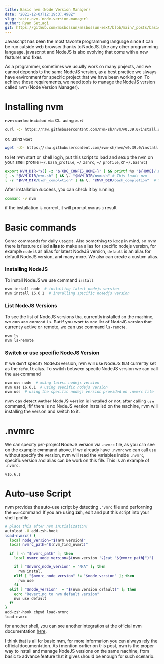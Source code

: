 ```yaml
---
title: Basic nvm (Node Version Manager)
date: "2021-12-03T12:19:37.498Z"
slug: basic-nvm-(node-version-manager)
author: Ryan Setiagi
git: https://github.com/masbossun/masbossun-next/blob/main/_posts/basic-nvm-(node-version-manager).md
---
```


Javascript has been the most favorite programming language since it can be run outside web browser thanks to NodeJS. Like any other programming language, javascript and NodeJS is also evolving that come with a new features and fixes.

As a programmer, sometimes we usually work on many projects, and we cannot depends to the same NodeJS version, as a best practice we always have environment for specific project that we have been working on. To achieve those requirements, we need tools to manage the NodeJS version called nvm (Node Version Manager).

# Installing nvm

nvm can be installed via CLI using `curl`

```bash
curl -o- https://raw.githubusercontent.com/nvm-sh/nvm/v0.39.0/install.sh | bash
```

or, using `wget`

```bash
wget -qO- https://raw.githubusercontent.com/nvm-sh/nvm/v0.39.0/install.sh | bash
```

to let nvm start on shell login, put this script to load and setup the nvm on your shell profile (`~/.bash_profile`, `~/.zshrc`, `~/.profile`, or `~/.bashrc`)

```bash
export NVM_DIR="$([ -z "${XDG_CONFIG_HOME-}" ] && printf %s "${HOME}/.nvm" || printf %s "${XDG_CONFIG_HOME}/nvm")"
[ -s "$NVM_DIR/nvm.sh" ] && \. "$NVM_DIR/nvm.sh" # This loads nvm
[ -s "$NVM_DIR/bash_completion" ] && \. "$NVM_DIR/bash_completion"  # This loads nvm bash_completion
```

After installation success, you can check it by running

```bash
command -v nvm
```

if the installation is correct, it will prompt `nvm` as a result

# Basic commands

Some commands for daily usages. Also something to keep in mind, on nvm there is feature called **alias** to make an alias for specific nodejs version, for example `node` is an alias for latest NodeJS version, `default` is an alias for default NodeJS version, and many more. We also can create a custom alias.

### Installing NodeJS

To install NodeJS we use command `install`

```bash
nvm install node  # installing latest nodejs version
nvm install 16.6.1  # installing specific nodedjs version
```

### List NodeJS Versions

To see the list of NodeJS versions that currently installed on the machine, we can use comand `ls`. But if you want to see list of NodeJS version that currently active on remote, we can use command `ls-remote`.

```bash
nvm ls
nvm ls-remote
```

### Switch or use specific NodeJS Version

If we don't specify NodeJS version, nvm will use NodeJS that currently set as the `default` alias. To switch between specifc NodeJS version we can call the `use` command.

```bash
nvm use node  # using latest nodejs version
nvm use 16.6.1  # using specific nodejs version
nvm use  # using the specific nodejs version provided on .nvmrc file
```

nvm can detect wether NodeJS version is installed or not, after calling `use` command, ifif there is no NodeJS version installed on the machine, nvm will installing the version and switch to it.

# .nvmrc

We can specify per-project NodeJS version via `.nvmrc` file, as you can see on the example command above, if we already have `.nvmrc` we can call `use` without specify the version, nvm will read the variables inside `.nvmrc`, specific version and alias can be work on this file. This is an example of `.nvmrc`.

```
v16.6.1
```

# Auto-use Script

nvm provides the auto-use script by detecting `.nvmrc` file and performing the `use` command. If you are using **zsh,** edit and put this script into your shell profile

```bash
# place this after nvm initialization!
autoload -U add-zsh-hook
load-nvmrc() {
  local node_version="$(nvm version)"
  local nvmrc_path="$(nvm_find_nvmrc)"

  if [ -n "$nvmrc_path" ]; then
    local nvmrc_node_version=$(nvm version "$(cat "${nvmrc_path}")")

    if [ "$nvmrc_node_version" = "N/A" ]; then
      nvm install
    elif [ "$nvmrc_node_version" != "$node_version" ]; then
      nvm use
    fi
  elif [ "$node_version" != "$(nvm version default)" ]; then
    echo "Reverting to nvm default version"
    nvm use default
  fi
}
add-zsh-hook chpwd load-nvmrc
load-nvmrc
```

for another shell, you can see another integration at the official nvm documentation [here](https://github.com/nvm-sh/nvm#deeper-shell-integration).

I think that is all for basic nvm, for more information you can always rely the official documentation. As i mention earlier on this post, nvm is the proper way to install and manage NodeJS versions on the same machine, from basic to advance feature that it gives should be enough for such scenario.
